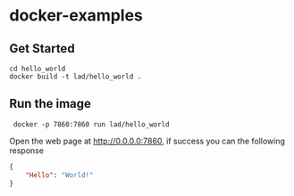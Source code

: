 # docker-examples

## Get Started
```shell
cd hello_world
docker build -t lad/hello_world .
```

## Run the image

```shell
 docker -p 7860:7860 run lad/hello_world
```

Open the web page at http://0.0.0.0:7860, if success you can the following response 

```json
{
    "Hello": "World!"
}
```
